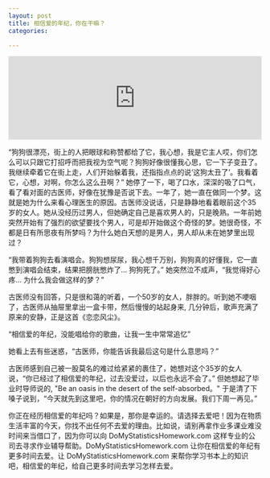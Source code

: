 ```yaml
---
layout: post
title: 相信爱的年纪，你在干嘛？
categories:

---
```


<iframe width="100%" height="166" scrolling="no" frameborder="no" src="https://w.soundcloud.com/player/?url=https%3A//api.soundcloud.com/tracks/268865724&amp;color=ff5500&amp;auto_play=false&amp;hide_related=false&amp;show_comments=true&amp;show_user=true&amp;show_reposts=false"></iframe>

“狗狗很漂亮，街上的人把眼球和称赞都给了它，我心想，我是它主人哎，你们怎么可以只跟它打招呼而把我视为空气呢？狗狗好像很懂我心思，它一下子变丑了。我继续牵着它在街上走，人们开始躲着我，还指指点点的说‘这狗太丑了’。我看着它，心想，对啊，你怎么这么丑啊？” 她停了一下，喝了口水，深深的吸了口气，看了看对面的古医师，好像在犹豫是否说下去。一年了，她一直在做同一个梦。这就是她为什么来看心理医生的原因。古医师没说话，只是静静地看着眼前这个35岁的女人。她从没经历过男人，但她确定自己是喜欢男人的，只是晚熟。一年前她突然开始有了强烈的欲望要找个男人，可是却开始做这个奇怪的梦。她很奇怪，不都是日有所思夜有所梦吗？为什么她白天想的是男人，男人却从未在她梦里出现过？

“我带着狗狗去看演唱会。狗狗想尿尿，我心想千万别，狗狗真的好懂我，它一直憋到演唱会结束，结果把膀胱憋炸了... 狗狗死了。” 她突然泣不成声，“我觉得好心疼... 为什么我会做这样的梦？”

古医师没有回答，只是很和蔼的听着，一个50岁的女人，胖胖的。听到她不哽咽了，古医师从抽屉里拿出一盒卡带，然后慢慢的站起身来, 几分钟后，歌声充满了原来的安静，正是这首《恋恋风尘》。

“相信爱的年纪，没能唱给你的歌曲，让我一生中常常追忆”

她看上去有些迷惑，“古医师，你能告诉我最后这句是什么意思吗？”

古医师感到自己被一股莫名的难过给紧紧的裹住了，她想对这个35岁的女人说，“你已经过了相信爱的年纪，过去没爱过，以后也永远不会了。” 但她想起了毕业时导师说的, "Be an oasis in the desert of the self-absorbed。" 于是清了下嗓子说到，“今天就先到这里吧，你的情况在朝好的方向发展。我们下周一再见。”

你正在经历相信爱的年纪吗？如果是，那你是幸运的。请选择去爱吧！因为在物质生活丰富的今天，你找不出任何不去爱的理由。比如说，请别再拿作业多课业难没时间来当借口了，因为你可以向 DoMyStatisticsHomework.com 这样专业的公司去寻求作业辅导帮助。DoMyStatisticsHomework.com 让你在相信爱的年纪有更多时间去爱。让 DoMyStatisticsHomework.com 来帮你学习书本上的知识吧，相信爱的年纪，给自己更多时间去学习怎样去爱。